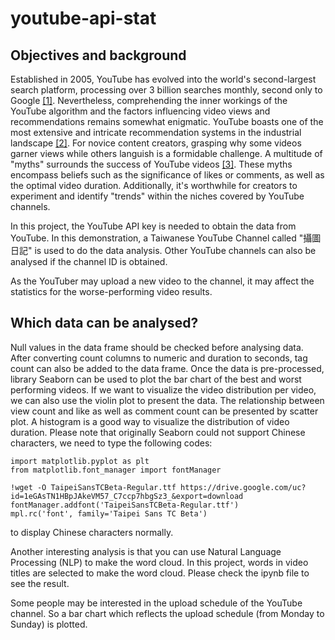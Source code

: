 # youtube-api-stat
## Objectives and background
Established in 2005, YouTube has evolved into the world's second-largest search platform, processing over 3 billion searches monthly, second only to Google [[1]](https://www.mushroomnetworks.com/infographics/youtube---the-2nd-largest-search-engine-infographic/). Nevertheless, comprehending the inner workings of the YouTube algorithm and the factors influencing video views and recommendations remains somewhat enigmatic. YouTube boasts one of the most extensive and intricate recommendation systems in the industrial landscape [[2]](https://dl.acm.org/doi/10.1145/2959100.2959190). For novice content creators, grasping why some videos garner views while others languish is a formidable challenge. A multitude of "myths" surrounds the success of YouTube videos [[3]](https://vidiq.com/blog/post/5-youtube-algorithm-myths-youtubers-need-to-know-about/). These myths encompass beliefs such as the significance of likes or comments, as well as the optimal video duration. Additionally, it's worthwhile for creators to experiment and identify "trends" within the niches covered by YouTube channels.  

In this project, the YouTube API key is needed to obtain the data from YouTube. In this demonstration, a Taiwanese YouTube Channel called "攝圖日記" is used to do the data analysis. Other YouTube channels can also be analysed if the channel ID is obtained.  

As the YouTuber may upload a new video to the channel, it may affect the statistics for the worse-performing video results.  
## Which data can be analysed?
Null values in the data frame should be checked before analysing data. After converting count columns to numeric and duration to seconds, tag count can also be added to the data frame. Once the data is pre-processed, library Seaborn can be used to plot the bar chart of the best and worst performing videos. If we want to visualize the video distribution per video, we can also use the violin plot to present the data. The relationship between view count and like as well as comment count can be presented by scatter plot. A histogram is a good way to visualize the distribution of video duration. Please note that originally Seaborn could not support Chinese characters, we need to type the following codes:
```
import matplotlib.pyplot as plt
from matplotlib.font_manager import fontManager

!wget -O TaipeiSansTCBeta-Regular.ttf https://drive.google.com/uc?id=1eGAsTN1HBpJAkeVM57_C7ccp7hbgSz3_&export=download
fontManager.addfont('TaipeiSansTCBeta-Regular.ttf')
mpl.rc('font', family='Taipei Sans TC Beta')
```
to display Chinese characters normally.  

Another interesting analysis is that you can use Natural Language Processing (NLP) to make the word cloud. In this project, words in video titles are selected to make the word cloud. Please check the ipynb file to see the result.  

Some people may be interested in the upload schedule of the YouTube channel. So a bar chart which reflects the upload schedule (from Monday to Sunday) is plotted. 

